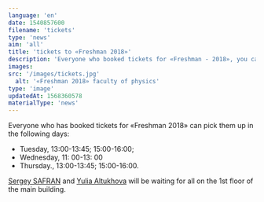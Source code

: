 ```yaml
---
language: 'en'
date: 1540857600
filename: 'tickets'
type: 'news'
aim: 'all'
title: 'tickets to «Freshman 2018»'
description: 'Everyone who booked tickets for «Freshman - 2018», you can take them in...'
images:
src: '/images/tickets.jpg'
  alt: '«Freshman 2018» faculty of physics'
type: 'image'
updatedAt: 1568360578
materialType: 'news'
---
```

Everyone who has booked tickets for «Freshman 2018» can pick them up in the following days:

*   Tuesday, 13:00-13:45; 15:00-16:00;
*   Wednesday, 11: 00-13: 00
*   Thursday., 13:00-13:45; 15:00-16:00.

[Sergey SAFRAN](https://vk.com/zafran) and [Yulia Altukhova](https://vk.com/altyshaaa) will be waiting for all on the 1st floor of the main building.
